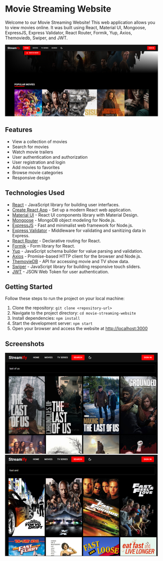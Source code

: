 # Movie Streaming Website

Welcome to our Movie Streaming Website! This web application allows you to view movies online. It was built using React, Material UI, Mongoose, ExpressJS, Express Validator, React Router, Formik, Yup, Axios, Themoviedb, Swiper, and JWT.

![Website Screenshot](1.png)

## Features

- View a collection of movies
- Search for movies
- Watch movie trailers
- User authentication and authorization
- User registration and login
- Add movies to favorites
- Browse movie categories
- Responsive design

## Technologies Used

- [React](https://reactjs.org/) - JavaScript library for building user interfaces.
- [Create React App](https://create-react-app.dev/) - Set up a modern React web application.
- [Material UI](https://material-ui.com/) - React UI components library with Material Design.
- [Mongoose](https://mongoosejs.com/) - MongoDB object modeling for Node.js.
- [ExpressJS](https://expressjs.com/) - Fast and minimalist web framework for Node.js.
- [Express Validator](https://express-validator.github.io/) - Middleware for validating and sanitizing data in Express.
- [React Router](https://reactrouter.com/) - Declarative routing for React.
- [Formik](https://formik.org/) - Form library for React.
- [Yup](https://github.com/jquense/yup) - JavaScript schema builder for value parsing and validation.
- [Axios](https://axios-http.com/) - Promise-based HTTP client for the browser and Node.js.
- [ThemovieDB](https://www.themoviedb.org/) - API for accessing movie and TV show data.
- [Swiper](https://swiperjs.com/) - JavaScript library for building responsive touch sliders.
- [JWT](https://jwt.io/) - JSON Web Token for user authentication.

## Getting Started

Follow these steps to run the project on your local machine:

1. Clone the repository: `git clone <repository-url>`
2. Navigate to the project directory: `cd movie-streaming-website`
3. Install dependencies: `npm install`
4. Start the development server: `npm start`
5. Open your browser and access the website at [http://localhost:3000](http://localhost:3000)

## Screenshots

![Screenshot_2](2.png)
![Screenshot_1](3.png)



